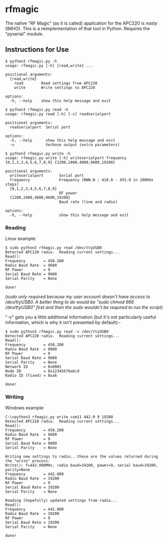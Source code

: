 # rfmagic
The native "RF Magic" (as it is called) application for the APC220 is _nasty_ (IMHO). This is a reimplementation of that tool in Python. Requires the "pyserial" module.

## Instructions for Use
```
$ python3 rfmagic.py -h
usage: rfmagic.py [-h] {read,write} ...

positional arguments:
  {read,write}
    read        Read settings from APC220
    write       Write settings to APC220

options:
  -h, --help    show this help message and exit
```

```
$ python3 rfmagic.py read -h
usage: rfmagic.py read [-h] [-v] readserialport

positional arguments:
  readserialport  Serial port

options:
  -h, --help      show this help message and exit
  -v              Verbose output (extra parameters)
```

```
$ python3 rfmagic.py write -h
usage: rfmagic.py write [-h] writeserialport frequency {0,1,2,3,4,5,6,7,8,9} {1200,2400,4800,9600,19200}

positional arguments:
  writeserialport       Serial port
  frequency             Frequency (NNN.N : 418.0 - 455.0 in 200KHz steps)
  {0,1,2,3,4,5,6,7,8,9}
                        RF power
  {1200,2400,4800,9600,19200}
                        Baud rate (line and radio)

options:
  -h, --help            show this help message and exit
```
### Reading
Linux example:
```
$ sudo python3 rfmagic.py read /dev/ttyUSB0
Detected APC220 radio.  Reading current settings...
Read():
Frequency        = 450.200
Radio Baud Rate  = 9600
RF Power         = 9
Serial Baud Rate = 9600
Serial Parity    = None

done!
```
*(sudo only required because my user account doesn't have access to /dev/ttyUSB0. A better thing to do would be "sudo chmod 666 /dev/ttyUSB0" first and then the sudo wouldn't be required to run the script)*

"-v" gets you a little additional information (but it's not particularly useful information, which is why it isn't presented by default):-
```
$ sudo python3 rfmagic.py read -v /dev/ttyUSB0
Detected APC220 radio.  Reading current settings...
Read():
Frequency        = 450.200
Radio Baud Rate  = 9600
RF Power         = 9
Serial Baud Rate = 9600
Serial Parity    = None
Network ID       = 0x0001
Node ID          = 0x12345678abcd
Radio ID (fixed) = 0xa6

done!
```

### Writing
Windows example:
```
C:\>python3 rfmagic.py write com11 442.0 9 19200
Detected APC220 radio.  Reading current settings...
Read():
Frequency        = 450.200
Radio Baud Rate  = 9600
RF Power         = 9
Serial Baud Rate = 9600
Serial Parity    = None

Writing new settings to radio...these are the values returned during the "write" process:
Write(): f=442.000MHz, radio baud=19200, power=9, serial baud=19200, parity=None
Frequency        = 442.000
Radio Baud Rate  = 19200
RF Power         = 9
Serial Baud Rate = 19200
Serial Parity    = None

Reading (hopefully) updated settings from radio...
Read():
Frequency        = 442.000
Radio Baud Rate  = 19200
RF Power         = 9
Serial Baud Rate = 19200
Serial Parity    = None

done!
```
